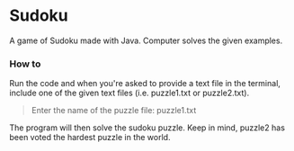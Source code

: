 # Sudoku
A game of Sudoku made with Java. Computer solves the given examples. 

### How to 
Run the code and when you're asked to provide a text file in the terminal, include one of the given text files (i.e. puzzle1.txt or puzzle2.txt). 

  >Enter the name of the puzzle file: puzzle1.txt

The program will then solve the sudoku puzzle. Keep in mind, puzzle2 has been voted the hardest puzzle in the world. 
